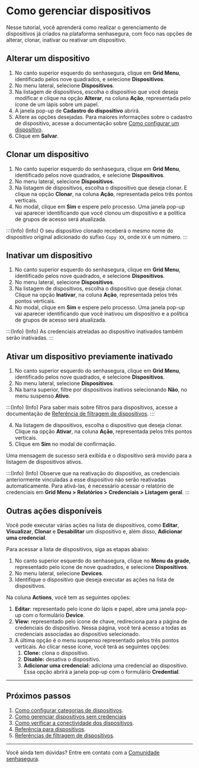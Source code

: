# Como gerenciar dispositivos

Nesse tutorial, você aprenderá como realizar o gerenciamento de dispositivos já criados na plataforma senhasegura, com foco nas opções de alterar, clonar,  inativar ou reativar um dispositivo.

## Alterar um dispositivo

1. No canto superior esquerdo do senhasegura, clique em **Grid Menu**, identificado pelos nove quadrados, e selecione **Dispositivos**.
2. No menu lateral, selecione **Dispositivos**.
3. Na listagem de dispositivos, escolha o dispositivo que você deseja modificar e clique na opção **Alterar**, na coluna **Ação**, representada pelo ícone de um lápis sobre um papel.
4. A janela pop-up de **Cadastro do dispositivo** abrirá.
5. Altere as opções desejadas. Para maiores informações sobre o cadastro de dispositivo, acesse a documentação sobre [Como configurar um dispositivo](/v3-33/docs/pt/pam-devices-management).
6. Clique em **Salvar**.

## Clonar um dispositivo

1. No canto superior esquerdo do senhasegura, clique em **Grid Menu**, identificado pelos nove quadrados, e selecione **Dispositivos**.
2. No menu lateral, selecione **Dispositivos**.
3. Na listagem de dispositivos, escolha o dispositivo que deseja clonar. E clique na opção **Clonar**, na coluna **Ação**, representada pelos três pontos verticais.
4. No modal, clique em **Sim** e espere pelo processo. Uma janela pop-up vai aparecer identificando que você clonou um dispositivo e a política de grupos de acesso será atualizada.

	
:::(Info) (Info)
O seu dispositivo clonado receberá o mesmo nome do dispositivo original adicionado do sufixo `Copy XX`, onde `XX` é um número.
:::

## Inativar um dispositivo

1. No canto superior esquerdo do senhasegura, clique em **Grid Menu**, identificado pelos nove quadrados, e selecione **Dispositivos**.
2. No menu lateral, selecione **Dispositivos**.
3. Na listagem de dispositivos, escolha o dispositivo que deseja clonar. Clique na opção **Inativar**, na coluna **Ação**, representada pelos três pontos verticais.
4. No modal, clique em **Sim** e espere pelo processo. Uma janela pop-up vai aparecer identificando que você inativou um dispositivo e a política de grupos de acesso será atualizada.

:::(Info) (Info)
As credenciais atreladas ao dispositivo inativados também serão inativadas.
:::

## Ativar um dispositivo previamente inativado

1. No canto superior esquerdo do senhasegura, clique em **Grid Menu**, identificado pelos nove quadrados, e selecione **Dispositivos**.
2. No menu lateral, selecione **Dispositivos**.
3. Na barra superior, filtre por dispositivos inativos selecionando **Não**, no menu suspenso **Ativo**. 

:::(Info) (Info)
Para saber mais sobre filtros para dispositivos, acesse a documentação de [Referência de filtragem de dispositivos](/v3-33/docs/pt/pam-reference-for-device-filters).
:::

4. Na listagem de dispositivos, escolha o dispositivo que deseja clonar. Clique na opção **Ativar**, na coluna **Ação**, representada pelos três pontos verticais.
5. Clique em **Sim** no modal de confirmação.

Uma mensagem de sucesso será exibida e o dispositivo será movido para a listagem de dispositivos ativos.

:::(Info) (Info)
Observe que na reativação do dispositivo, as credenciais anteriormente vinculadas a esse dispositivo não serão reativadas automaticamente. Para ativá-las, é necessário acessar o relatório de credenciais em **Grid Menu > Relatórios > Credenciais > Listagem geral**.
:::

## Outras ações disponíveis

Você pode executar várias ações na lista de dispositivos, como **Editar**, **Visualizar**, **Clonar** e **Desabilitar** um dispositivo e, além disso, **Adicionar uma credencial**.

Para acessar a lista de dispositivos, siga as etapas abaixo:

1. No canto superior esquerdo do senhasegura, clique no **Menu da grade**, representado pelo ícone de nove quadrados, e selecione **Dispositivos**.
2. No menu lateral, selecione **Devices**.
3. Identifique o dispositivo que deseja executar as ações na lista de dispositivos.

Na coluna **Actions**, você tem as seguintes opções:

1. **Editar**: representado pelo ícone do lápis e papel, abre uma janela pop-up com o formulário **Device**.
2. **View:** representado pelo ícone de chave, redireciona para a página de credenciais do dispositivo. Nessa página, você terá acesso a todas as credenciais associadas ao dispositivo selecionado.
3. A última opção é o menu suspenso representado pelos três pontos verticais. Ao clicar nesse ícone, você terá as seguintes opções:
    1. **Clone:** clona o dispositivo.
    2. **Disable:** desativa o dispositivo.
     1. **Adicionar uma credencial:** adiciona uma credencial ao dispositivo. Essa opção abrirá a janela pop-up com o formulário **Credential**.

***

## Próximos passos
1. [Como configurar categorias de dispositivos](/v3-33/docs/pt/pam-how-to-configure-devices).
2. [Como gerenciar dispositivos sem credenciais](/v3-33/docs/pt/pam-devices-without-credentials)
3. [Como verificar a conectividade dos dispositivos](/v3-33/docs/pt/pam-devices-connectivity-test).
4. [Referência para dispositivos](/v3-33/docs/pt/pam-reference-for-devices).
5. [Referências de filtragem de dispositivos](/v3-33/docs/pt/pam-reference-for-device-filters).

***

Você ainda tem dúvidas? Entre em contato com a [Comunidade senhasegura](https://community.senhasegura.io).